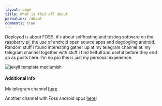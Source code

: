 ```yaml
---
layout: page
title: What is this all about
permalink: /about
comments: true
---
```


<div class="row justify-content-between">
<div class="col-md-8 pr-5">

<p>Deployed is about FOSS, 
it's about selfhosting and testing software on the raspberry pi, 
the use of android open source apps and degoogling android.
Random stuff i found interesting gather up at my telegram channel at:
my telegram channel together with stuff i find helfull and useful before they end ap as posts here.
I'm no pro this is just my personal experience.
</p>

<p class="mb-5"><img class="shadow-lg" src="{{site.baseurl}}/assets/images/IMG_20240114_200831_803.jpg" alt="jekyll template mediumish" /></p>

<h4>Additional info</h4>

<p>My telegram channel <a href="https://t.me/ippossackofhacks">here</a>.</p>


<p>Another channel with Foss android apps <a href="https://t.me/favandroidapps">here</a>!</p>

</div>

<div class="col-md-4">



</div>
</div>
